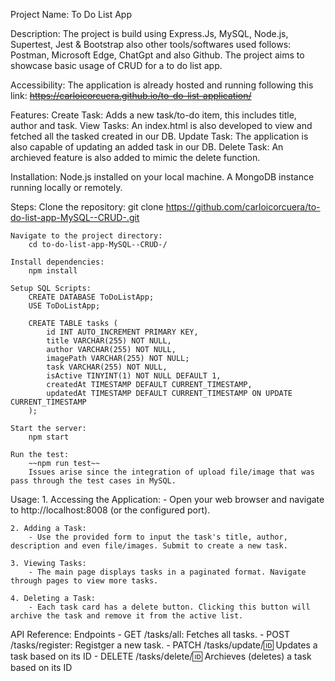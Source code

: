 Project Name: To Do List App

Description: 
    The project is build using Express.Js, MySQL, Node.js, Supertest, Jest & Bootstrap also other tools/softwares used follows: Postman, Microsoft Edge, ChatGpt and also Github. The project aims to showcase basic usage of CRUD for a to do list app. 

Accessibility:
    The application is already hosted and running following this link:
        ~~https://carloicorcuera.github.io/to-do-list-application/~~

Features:
    Create Task: Adds a new task/to-do item, this includes title, author and task.
    View Tasks: An index.html is also developed to view and fetched all the tasked created in our DB.
    Update Task: The application is also capable of updating an added task in our DB.
    Delete Task: An archieved feature is also added to mimic the delete function.

Installation:
    Node.js installed on your local machine.
    A MongoDB instance running locally or remotely.

Steps:
    Clone the repository:
        git clone https://github.com/carloicorcuera/to-do-list-app-MySQL--CRUD-.git
    
    Navigate to the project directory:
        cd to-do-list-app-MySQL--CRUD-/

    Install dependencies:
        npm install
    
    Setup SQL Scripts:
        CREATE DATABASE ToDoListApp;
        USE ToDoListApp;

        CREATE TABLE tasks (
            id INT AUTO_INCREMENT PRIMARY KEY,
            title VARCHAR(255) NOT NULL,
            author VARCHAR(255) NOT NULL,
            imagePath VARCHAR(255) NOT NULL;
            task VARCHAR(255) NOT NULL,
            isActive TINYINT(1) NOT NULL DEFAULT 1,
            createdAt TIMESTAMP DEFAULT CURRENT_TIMESTAMP,
            updatedAt TIMESTAMP DEFAULT CURRENT_TIMESTAMP ON UPDATE CURRENT_TIMESTAMP
        );

    Start the server:
        npm start

    Run the test:
        ~~npm run test~~
        Issues arise since the integration of upload file/image that was pass through the test cases in MySQL. 

Usage:
    1. Accessing the Application:
        - Open your web browser and navigate to http://localhost:8008 (or the configured port).
    
    2. Adding a Task:
        - Use the provided form to input the task's title, author, description and even file/images. Submit to create a new task.
    
    3. Viewing Tasks:
        - The main page displays tasks in a paginated format. Navigate through pages to view more tasks.
    
    4. Deleting a Task:
        - Each task card has a delete button. Clicking this button will archive the task and remove it from the active list.

API Reference:
    Endpoints
        - GET /tasks/all: Fetches all tasks.
        - POST /tasks/register: Registger a new task.
        - PATCH /tasks/update/:id: Updates a task based on its ID
        - DELETE /tasks/delete/:id: Archieves (deletes) a task based on its ID